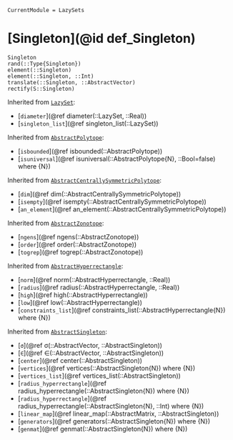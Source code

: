```@meta
CurrentModule = LazySets
```

# [Singleton](@id def_Singleton)

```@docs
Singleton
rand(::Type{Singleton})
element(::Singleton)
element(::Singleton, ::Int)
translate(::Singleton, ::AbstractVector)
rectify(S::Singleton)
```
Inherited from [`LazySet`](@ref):
* [`diameter`](@ref diameter(::LazySet, ::Real))
* [`singleton_list`](@ref singleton_list(::LazySet))

Inherited from [`AbstractPolytope`](@ref):
* [`isbounded`](@ref isbounded(::AbstractPolytope))
* [`isuniversal`](@ref isuniversal(::AbstractPolytope{N}, ::Bool=false) where {N})

Inherited from [`AbstractCentrallySymmetricPolytope`](@ref):
* [`dim`](@ref dim(::AbstractCentrallySymmetricPolytope))
* [`isempty`](@ref isempty(::AbstractCentrallySymmetricPolytope))
* [`an_element`](@ref an_element(::AbstractCentrallySymmetricPolytope))

Inherited from [`AbstractZonotope`](@ref):
* [`ngens`](@ref ngens(::AbstractZonotope))
* [`order`](@ref order(::AbstractZonotope))
* [`togrep`](@ref togrep(::AbstractZonotope))

Inherited from [`AbstractHyperrectangle`](@ref):
* [`norm`](@ref norm(::AbstractHyperrectangle, ::Real))
* [`radius`](@ref radius(::AbstractHyperrectangle, ::Real))
* [`high`](@ref high(::AbstractHyperrectangle))
* [`low`](@ref low(::AbstractHyperrectangle))
* [`constraints_list`](@ref constraints_list(::AbstractHyperrectangle{N}) where {N})

Inherited from [`AbstractSingleton`](@ref):
* [`σ`](@ref σ(::AbstractVector, ::AbstractSingleton))
* [`∈`](@ref ∈(::AbstractVector, ::AbstractSingleton))
* [`center`](@ref center(::AbstractSingleton))
* [`vertices`](@ref vertices(::AbstractSingleton{N}) where {N})
* [`vertices_list`](@ref vertices_list(::AbstractSingleton))
* [`radius_hyperrectangle`](@ref radius_hyperrectangle(::AbstractSingleton{N}) where {N})
* [`radius_hyperrectangle`](@ref radius_hyperrectangle(::AbstractSingleton{N}, ::Int) where {N})
* [`linear_map`](@ref linear_map(::AbstractMatrix, ::AbstractSingleton))
* [`generators`](@ref generators(::AbstractSingleton{N}) where {N})
* [`genmat`](@ref genmat(::AbstractSingleton{N}) where {N})
